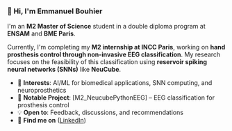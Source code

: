 ### 👋 Hi, I'm Emmanuel Bouhier  
I'm an **M2 Master of Science** student in a double diploma program at **ENSAM** and **BME Paris**.  

Currently, I'm completing my **M2 internship at INCC Paris**, working on **hand prosthesis control through non-invasive EEG classification**. My research focuses on the feasibility of this classification using **reservoir spiking neural networks (SNNs)** like **NeuCube**.  

- 🔬 **Interests**: AI/ML for biomedical applications, SNN computing, and neuroprosthetics  
- 📂 **Notable Project**: [M2_NeucubePythonEEG] – EEG classification for prosthesis control  
- 💡 **Open to**: Feedback, discussions, and recommendations  
- 🔗 **Find me on** ([LinkedIn](https://www.linkedin.com/in/emmanuel-bouhier-086a65179/))
